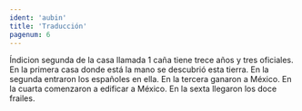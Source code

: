 ```yaml
---
ident: 'aubin'
title: 'Traducción'
pagenum: 6
---
```

Índicion segunda de la casa llamada 1 caña tiene trece años y tres oficiales. En la primera casa donde está la mano se descubrió esta tierra. En la segunda entraron los españoles en ella. En la tercera ganaron a México. En la cuarta comenzaron a edificar a México. En la sexta llegaron los doce frailes.
